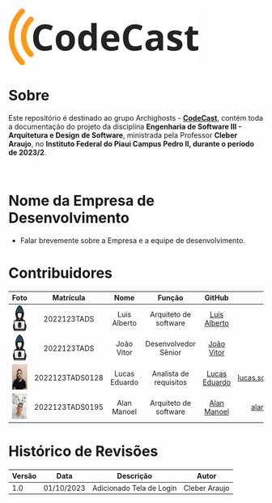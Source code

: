<img src="./img/LogoCodeCast.png">

# Sobre

Este repositório é destinado ao grupo Archighosts - [**CodeCast**](https://github.com/luisalberto002/codecast), contém toda a documentação do   projeto da disciplina **Engenharia de Software III - Arquitetura e Design de Software**, ministrada pela Professor **Cleber Araujo**, no **Instituto Federal do Piaui Campus Pedro II, durante o período de 2023/2**.

<br />

# Nome da Empresa de Desenvolvimento 
- Falar brevemente sobre a Empresa e a equipe de desenvolvimento. 

# Contribuidores

|Foto | Matrícula | Nome | Função|  GitHub | E-mail|
|:--:|:--:|:--:|:--:|:--:|:--:|
|<img src="./img/1320457.png" width="50" height="50">| 2022123TADS | Luis Alberto | Arquiteto de software | [Luis Alberto](https://github.com/luisalberto002)|luis@gmail.com|
|<img src="./img/1320457.png" width="50" height="50">| 2022123TADS | João Vitor | Desenvolvedor Sênior | [João Vitor](https://github.com/vitor-Silva27)| joao@gmail.com |
|<img src="./img/fotoLucas.jpg" width="50" height="50">| 2022123TADS0128 | Lucas Eduardo | Analista de requisitos | [Lucas Eduardo](https://github.com/LucaSoare)|lucas.soares.oliveira.p2@gmail.com|
|<img src="./img/FotoAlan.jpeg" width="50" height="50">| 2022123TADS0195 | Alan Manoel | Arquiteto de software | [Alan Manoel](https://github.com/AlanManoel)|alanmanoel517@gmail.com|


# Histórico de Revisões
|Versão | Data | Descrição | Autor | 
|-----|-----------|------|--------|
| 1.0  | 01/10/2023 | Adicionado Tela de Login| Cleber Araujo |
